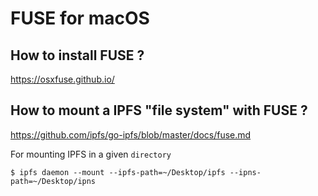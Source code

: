 FUSE for macOS
==

How to install FUSE ?
-
https://osxfuse.github.io/

How to mount a IPFS "file system" with FUSE ?
-
https://github.com/ipfs/go-ipfs/blob/master/docs/fuse.md

For mounting IPFS in a given ```directory```
<pre><code>$ ipfs daemon --mount --ipfs-path=~/Desktop/ipfs --ipns-path=~/Desktop/ipns</code></pre>
